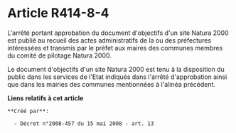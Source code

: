 # Article R414-8-4

L'arrêté portant approbation du document d'objectifs d'un site Natura 2000 est publié au recueil des actes administratifs de
la ou des préfectures intéressées et transmis par le préfet aux maires des communes membres du comité de pilotage Natura
2000. 

Le document d'objectifs d'un site Natura 2000 est tenu à la disposition du public dans les services de l'Etat indiqués dans
l'arrêté d'approbation ainsi que dans les mairies des communes mentionnées à l'alinéa précédent.

**Liens relatifs à cet article**

	**Créé par**:

	  - Décret n°2008-457 du 15 mai 2008 - art. 13
